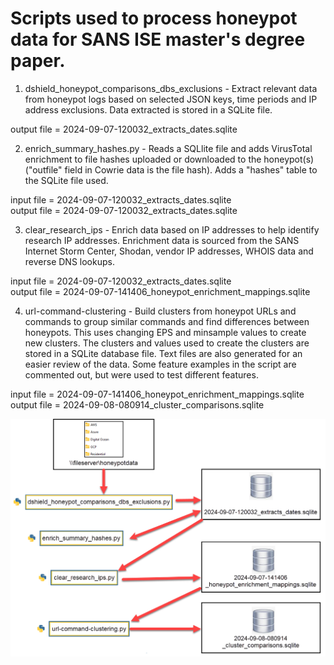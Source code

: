 # Scripts used to process honeypot data for SANS ISE master's degree paper. 

1) dshield_honeypot_comparisons_dbs_exclusions - Extract relevant data from honeypot logs based on selected JSON keys, time periods and IP address exclusions. Data extracted is stored in a SQLite file.

output file = 2024-09-07-120032_extracts_dates.sqlite

2) enrich_summary_hashes.py - Reads a SQLlite file and adds VirusTotal enrichment to file hashes uploaded or downloaded to the honeypot(s) ("outfile" field in Cowrie data is the file hash). Adds a "hashes" table to the SQLite file used. 

input file = 2024-09-07-120032_extracts_dates.sqlite  
output file = 2024-09-07-120032_extracts_dates.sqlite

3) clear_research_ips - Enrich data based on IP addresses to help identify research IP addresses. Enrichment data is sourced from the SANS Internet Storm Center, Shodan, vendor IP addresses, WHOIS data and reverse DNS lookups.

input file = 2024-09-07-120032_extracts_dates.sqlite  
output file = 2024-09-07-141406_honeypot_enrichment_mappings.sqlite

4) url-command-clustering - Build clusters from honeypot URLs and commands to group similar commands and find differences between honeypots. This uses changing EPS and minsample values to create new clusters. The clusters and values used to create the clusters are stored in a SQLite database file. Text files are also generated for an easier review of the data. Some feature examples in the script are commented out, but were used to test different features.

input file = 2024-09-07-141406_honeypot_enrichment_mappings.sqlite  
output file = 2024-09-08-080914_cluster_comparisons.sqlite


![Diagram of data processing](https://github.com/jslagrew/dshield-parser/blob/main/examples/data_processing_diagram.PNG)
